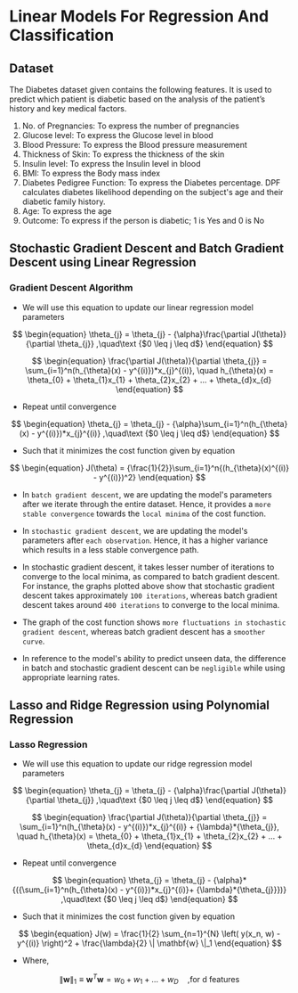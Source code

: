 # Linear Models For Regression And Classification

## Dataset

The Diabetes dataset given contains the following features. It is used to predict which patient is diabetic
based on the analysis of the patient’s history and key medical factors.

1. No. of Pregnancies: To express the number of pregnancies
2. Glucose level: To express the Glucose level in blood
3. Blood Pressure: To express the Blood pressure measurement
4. Thickness of Skin: To express the thickness of the skin
5. Insulin level: To express the Insulin level in blood 
6. BMI: To express the Body mass index
7. Diabetes Pedigree Function: To express the Diabetes percentage. DPF calculates diabetes
likelihood depending on the subject's age and their diabetic family history.
8. Age: To express the age
9. Outcome: To express if the person is diabetic; 1 is Yes and 0 is No

## Stochastic Gradient Descent and Batch Gradient Descent using Linear Regression
### Gradient Descent Algorithm

- We will use this equation to update our linear regression model parameters

$$
\begin{equation}
\theta_{j} = \theta_{j} - {\alpha}\frac{\partial J(\theta)}{\partial \theta_{j}}  ,\quad\text {$0 \leq j \leq d$} 
\end{equation}
$$

$$
\begin{equation}
\frac{\partial J(\theta)}{\partial \theta_{j}} = \sum_{i=1}^n(h_{\theta}(x) - y^{(i)})*x_{j}^{(i)}, \quad h_{\theta}(x) = \theta_{0} + \theta_{1}x_{1}  + \theta_{2}x_{2}  +  ... +  \theta_{d}x_{d}
\end{equation}
$$

- Repeat until convergence

$$
\begin{equation}
\theta_{j} = \theta_{j} - {\alpha}\sum_{i=1}^n(h_{\theta}(x) - y^{(i)})*x_{j}^{(i)} ,\quad\text {$0 \leq j \leq d$}
\end{equation}
$$

- Such that it minimizes the cost function given by equation

$$
\begin{equation}
J(\theta) = {\frac{1}{2}}\sum_{i=1}^n{(h_{\theta}(x)^{(i)} - y^{(i)})^2}
\end{equation}
$$


- In ```batch gradient descent```, we are updating the model's parameters after we iterate through the entire dataset. Hence, it provides a ```more stable convergence``` towards the ```local minima``` of the cost function.


- In ```stochastic gradient descent```, we are updating the model's parameters after ```each observation```. Hence, it has a higher variance which results in a less stable convergence path.


- In stochastic gradient descent, it takes lesser number of iterations to converge to the local minima, as compared to batch gradient descent. For instance, the graphs plotted above show that stochastic gradient descent takes approximately ```100 iterations```, whereas batch gradient descent takes around ```400 iterations``` to converge to the local minima.


- The graph of the cost function shows ```more fluctuations in stochastic gradient descent```, whereas batch gradient descent has a ```smoother curve```.


- In reference to the model's ability to predict unseen data, the difference in batch and stochastic gradient descent can be ```negligible``` while using appropriate learning rates.


## Lasso and Ridge Regression using Polynomial Regression
### Lasso Regression


- We will use this equation to update our ridge regression model parameters

$$
\begin{equation}
\theta_{j} = \theta_{j} - {\alpha}\frac{\partial J(\theta)}{\partial \theta_{j}}  ,\quad\text {$0 \leq j \leq d$} 
\end{equation}
$$


$$
\begin{equation}
\frac{\partial J(\theta)}{\partial \theta_{j}} = \sum_{i=1}^n(h_{\theta}(x) - y^{(i)})*x_{j}^{(i)} + {\lambda}*{\theta_{j}}, \quad h_{\theta}(x) = \theta_{0} + \theta_{1}x_{1}  + \theta_{2}x_{2}  +  ... +  \theta_{d}x_{d}
\end{equation}
$$


- Repeat until convergence

$$
\begin{equation}
\theta_{j} = \theta_{j} - {\alpha}*{({\sum_{i=1}^n(h_{\theta}(x) - y^{(i)})*x_{j}^{(i)}+ {\lambda}*{\theta_{j}}})} ,\quad\text {$0 \leq j \leq d$}
\end{equation}
$$

- Such that it minimizes the cost function given by equation

$$
\begin{equation}
 J(w) = \frac{1}{2} \sum_{n=1}^{N} \left( y(x_n, w) - y^{(i)} \right)^2 + \frac{\lambda}{2} \| \mathbf{w} \|_1
\end{equation}
$$

- Where,
  
$$
\| \mathbf{w} \|_1 \equiv \mathbf{w}^T \mathbf{w} = w_0 + w_1 + \ldots + w_D \quad\text {,for  d  features } 
$$

